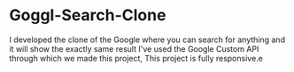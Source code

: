 # Goggl-Search-Clone
I developed the clone of the Google where you can search for anything and it will show the exactly same result I've used the Google Custom API through which we made this project, This project  is fully responsive.e
